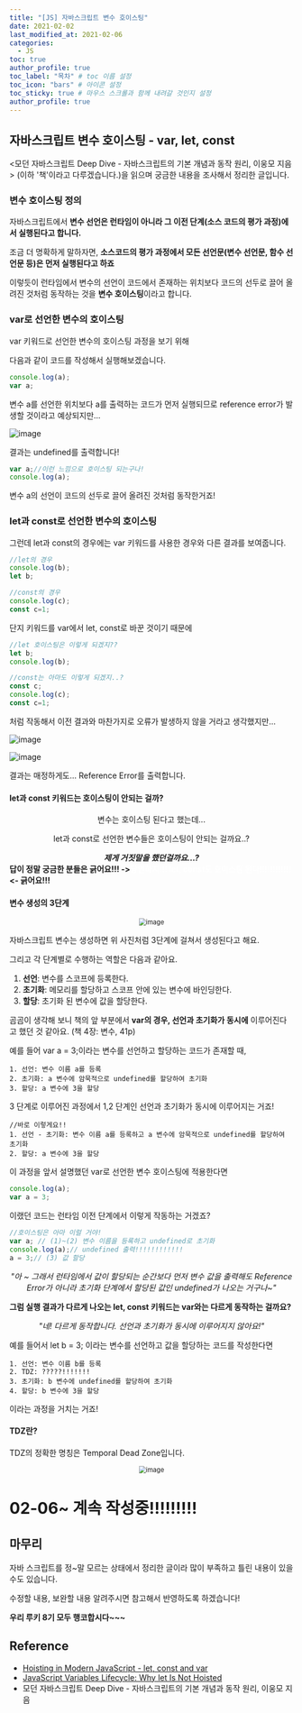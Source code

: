 ```yaml
---
title: "[JS] 자바스크립트 변수 호이스팅"
date: 2021-02-02
last_modified_at: 2021-02-06
categories: 
  - JS
toc: true
author_profile: true
toc_label: "목차" # toc 이름 설정
toc_icon: "bars" # 아이콘 설정
toc_sticky: true # 마우스 스크롤과 함께 내려갈 것인지 설정
author_profile: true
---
```




## 자바스크립트 변수 호이스팅 - var, let, const

<모던 자바스크립트 Deep Dive - 자바스크립트의 기본 개념과 동작 원리, 이웅모 지음> (이하 '책'이라고 다루겠습니다.)을 읽으며 궁금한 내용을 조사해서 정리한 글입니다. 



### 변수 호이스팅 정의

자바스크립트에서 **변수 선언은 런타임이 아니라 그 이전 단계(소스 코드의 평가 과정)에서 실행된다고 합니다.**

조금 더 명확하게 말하자면, **소스코드의 평가 과정에서 모든 선언문(변수 선언문, 함수 선언문 등)은 먼저 실행된다고 하죠**

이렇듯이 런타임에서 변수의 선언이 코드에서 존재하는 위치보다 코드의 선두로 끌어 올려진 것처럼 동작하는 것을 **변수 호이스팅**이라고 합니다.



### var로 선언한 변수의 호이스팅

var 키워드로 선언한 변수의 호이스팅 과정을 보기 위해

다음과 같이 코드를 작성해서 실행해보겠습니다.

```javascript
console.log(a);
var a;
```

변수 a를 선언한 위치보다 a를 출력하는 코드가 먼저 실행되므로 reference error가 발생할 것이라고 예상되지만...

![image](https://user-images.githubusercontent.com/37567802/106612026-fb02a680-65ab-11eb-9424-87a789c27609.png)

결과는 undefined를 출력합니다!

```javascript
var a;//이런 느낌으로 호이스팅 되는구나!
console.log(a);
```

변수 a의 선언이 코드의 선두로 끌어 올려진 것처럼 동작한거죠!



### let과 const로 선언한 변수의 호이스팅

그런데 let과 const의 경우에는 var 키워드를 사용한 경우와 다른 결과를 보여줍니다.

```javascript
//let의 경우
console.log(b);
let b;
```

```javascript
//const의 경우
console.log(c);
const c=1;
```

단지 키워드를 var에서 let, const로 바꾼 것이기 때문에

```javascript
//let 호이스팅은 이렇게 되겠지??
let b;
console.log(b);
```

```javascript
//const는 아마도 이렇게 되겠지..?
const c;
console.log(c);
const c=1;
```

처럼 작동해서 이전 결과와 마찬가지로 오류가 발생하지 않을 거라고 생각했지만...

![image](https://user-images.githubusercontent.com/37567802/106612858-e7a40b00-65ac-11eb-8230-42db7d6883a4.png)

![image](https://user-images.githubusercontent.com/37567802/106613496-99dbd280-65ad-11eb-9801-e166a66a6880.png)

결과는 매정하게도... Reference Error를 출력합니다.



#### let과 const 키워드는 호이스팅이 안되는 걸까?

<center>
    <p>
        변수는 호이스팅 된다고 했는데...
    </p>
     <P>
        let과 const로 선언한 변수들은 호이스팅이 안되는 걸까요..? 
    </P> 
    <i><b>제게 거짓말을 했던걸까요...?</b></i>
</center>



<div> 
    <b>답이 정말 궁금한 분들은 긁어요!!! -></b><span style="color:white;"><b>당연하지!!! let, const도 호이스팅 된다!!!!!!!!!!!!</b></span><b><- 긁어요!!!</b>
                                                                        </div>



#### 변수 생성의 3단계

<center><img src="https://user-images.githubusercontent.com/37567802/107055535-bcbbf000-6814-11eb-880a-f73a34234a15.png" alt="image" style="zoom:80%;" /></center>

자바스크립트 변수는 생성하면 위 사진처럼 3단계에 걸쳐서 생성된다고 해요.

그리고 각 단계별로 수행하는 역할은 다음과 같아요.

1. **선언**: 변수를 스코프에 등록한다.
2. **초기화**: 메모리를 할당하고 스코프 안에 있는 변수에 바인딩한다.
3. **할당**: 초기화 된 변수에 값을 할당한다.



곰곰이 생각해 보니 책의 앞 부분에서 **var의 경우, 선언과 초기화가 동시에** 이루어진다고 했던 것 같아요. (책 4장: 변수, 41p)

예를 들어  var a = 3;이라는 변수를 선언하고 할당하는 코드가 존재할 때,

```
1. 선언: 변수 이름 a를 등록
2. 초기화: a 변수에 암묵적으로 undefined를 할당하여 초기화
3. 할당: a 변수에 3을 할당
```



3 단계로 이루어진 과정에서 1,2 단계인 선언과 초기화가 동시에 이루어지는 거죠!

```
//바로 이렇게요!!
1. 선언 - 초기화: 변수 이름 a를 등록하고 a 변수에 암묵적으로 undefined를 할당하여 초기화
2. 할당: a 변수에 3을 할당
```



이 과정을 앞서 설명했던 var로 선언한 변수 호이스팅에 적용한다면

```javascript
console.log(a);
var a = 3;
```

이랬던 코드는 런타임 이전 단계에서 이렇게 작동하는 거겠죠?

```javascript
//호이스팅은 아마 이럴 거야!
var a; // (1)~(2) 변수 이름을 등록하고 undefined로 초기화
console.log(a);// undefined 출력!!!!!!!!!!!! 
a = 3;// (3) 값 할당
```

<center>
    <i>"아 ~ 그래서 런타임에서 값이 할당되는 순간보다 먼저 변수 값을 출력해도 Reference Error가 아니라 초기화 단계에서 할당된 값인 undefined가 나오는 거구나~"</i>
</center>



**그럼 실행 결과가 다르게 나오는 let, const 키워드는 var와는 다르게 동작하는 걸까요?**

<center>
    <i>"네! 다르게 동작합니다. 선언과 초기화가 동시에 이루어지지 않아요!"</i>
</center>

예를 들어서 let b = 3; 이라는 변수를 선언하고 값을 할당하는 코드를 작성한다면

```
1. 선언: 변수 이름 b를 등록
2. TDZ: ?????!!!!!!!
3. 초기화: b 변수에 undefined를 할당하여 초기화
4. 할당: b 변수에 3을 할당
```

이라는 과정을 거치는 거죠!



#### TDZ란?

TDZ의 정확한 명칭은 Temporal Dead Zone입니다.

<center><img src="https://user-images.githubusercontent.com/37567802/107056288-8894ff00-6815-11eb-830b-710f9d2a0c36.png" alt="image" style="zoom:80%;" /></center>



# 02-06~ 계속 작성중!!!!!!!!!





## 마무리

자바 스크립트를 정~말 모르는 상태에서 정리한 글이라 많이 부족하고 틀린 내용이 있을 수도 있습니다.

수정할 내용, 보완할 내용 알려주시면 참고해서 반영하도록 하겠습니다!

**우리 루키 8기 모두 행코합시다~~~**



## Reference

- [Hoisting in Modern JavaScript - let, const and var](https://blog.bitsrc.io/hoisting-in-modern-javascript-let-const-and-var-b290405adfda?gi=1367f9d80c41)
- [JavaScript Variables Lifecycle: Why let Is Not Hoisted](https://dmitripavlutin.com/variables-lifecycle-and-why-let-is-not-hoisted/)
- 모던 자바스크립트 Deep Dive - 자바스크립트의 기본 개념과 동작 원리, 이웅모 지음

